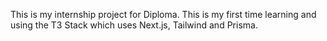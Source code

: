 This is my internship project for Diploma. This is my first time learning and using the T3 Stack which uses Next.js, Tailwind and Prisma.
